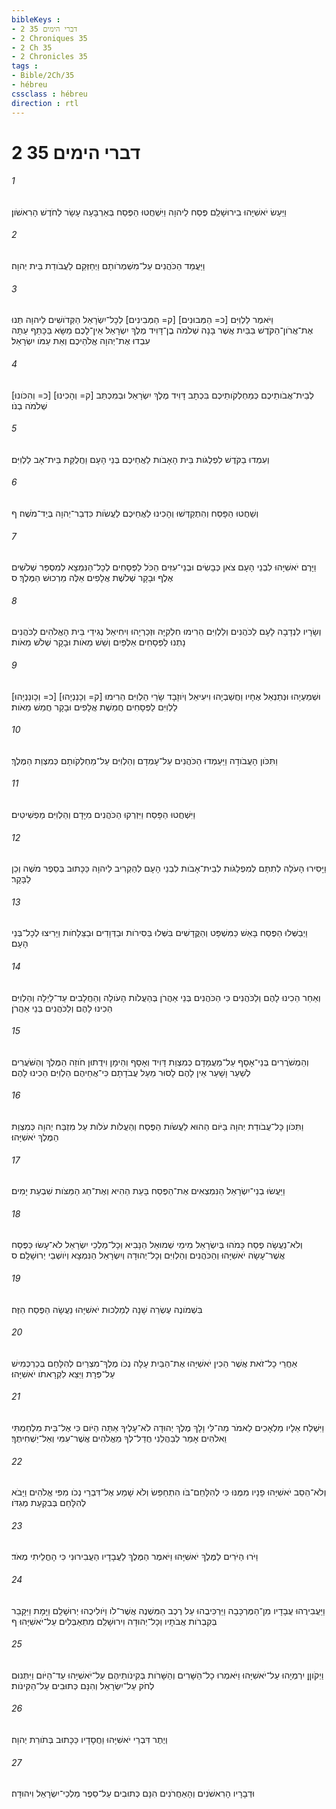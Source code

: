 ```yaml
---
bibleKeys : 
- 2 דברי הימים 35
- 2 Chroniques 35
- 2 Ch 35
- 2 Chronicles 35
tags : 
- Bible/2Ch/35
- hébreu
cssclass : hébreu
direction : rtl
---
```


# 2 דברי הימים 35

###### 1
וַיַּעַשׂ יֹאשִׁיָּהוּ בִירוּשָׁלִַם פֶּסַח לַיהוָה וַיִּשְׁחֲטוּ הַפֶּסַח בְּאַרְבָּעָה עָשָׂר לַחֹדֶשׁ הָרִאשֹׁון׃
###### 2
וַיַּעֲמֵד הַכֹּהֲנִים עַל־מִשְׁמְרֹותָם וַיְחַזְּקֵם לַעֲבֹודַת בֵּית יְהוָה׃
###### 3
וַיֹּאמֶר לַלְוִיִּם [כ= הַמְּבוּנִים] [ק= הַמְּבִינִים] לְכָל־יִשְׂרָאֵל הַקְּדֹושִׁים לַיהוָה תְּנוּ אֶת־אֲרֹון־הַקֹּדֶשׁ בַּבַּיִת אֲשֶׁר בָּנָה שְׁלֹמֹה בֶן־דָּוִיד מֶלֶךְ יִשְׂרָאֵל אֵין־לָכֶם מַשָּׂא בַּכָּתֵף עַתָּה עִבְדוּ אֶת־יְהוָה אֱלֹהֵיכֶם וְאֵת עַמֹּו יִשְׂרָאֵל׃
###### 4
[כ= וְהִכֹּונוּ] [ק= וְהָכִינוּ] לְבֵית־אֲבֹותֵיכֶם כְּמַחְלְקֹותֵיכֶם בִּכְתָב דָּוִיד מֶלֶךְ יִשְׂרָאֵל וּבְמִכְתַּב שְׁלֹמֹה בְנֹו׃
###### 5
וְעִמְדוּ בַקֹּדֶשׁ לִפְלֻגֹּות בֵּית הָאָבֹות לַאֲחֵיכֶם בְּנֵי הָעָם וַחֲלֻקַּת בֵּית־אָב לַלְוִיִּם׃
###### 6
וְשַׁחֲטוּ הַפָּסַח וְהִתְקַדְּשׁוּ וְהָכִינוּ לַאֲחֵיכֶם לַעֲשֹׂות כִּדְבַר־יְהוָה בְּיַד־מֹשֶׁה׃ ף
###### 7
וַיָּרֶם יֹאשִׁיָּהוּ לִבְנֵי הָעָם צֹאן כְּבָשִׂים וּבְנֵי־עִזִּים הַכֹּל לַפְּסָחִים לְכָל־הַנִּמְצָא לְמִסְפַּר שְׁלֹשִׁים אֶלֶף וּבָקָר שְׁלֹשֶׁת אֲלָפִים אֵלֶּה מֵרְכוּשׁ הַמֶּלֶךְ׃ ס
###### 8
וְשָׂרָיו לִנְדָבָה לָעָם לַכֹּהֲנִים וְלַלְוִיִּם הֵרִימוּ חִלְקִיָּה וּזְכַרְיָהוּ וִיחִיאֵל נְגִידֵי בֵּית הָאֱלֹהִים לַכֹּהֲנִים נָתְנוּ לַפְּסָחִים אַלְפַּיִם וְשֵׁשׁ מֵאֹות וּבָקָר שְׁלֹשׁ מֵאֹות׃
###### 9
[כ= וְכָונַנְיָהוּ] [ק= וְכָנַנְיָהוּ] וּשְׁמַעְיָהוּ וּנְתַנְאֵל אֶחָיו וַחֲשַׁבְיָהוּ וִיעִיאֵל וְיֹוזָבָד שָׂרֵי הַלְוִיִּם הֵרִימוּ לַלְוִיִּם לַפְּסָחִים חֲמֵשֶׁת אֲלָפִים וּבָקָר חֲמֵשׁ מֵאֹות׃
###### 10
וַתִּכֹּון הָעֲבֹודָה וַיַּעַמְדוּ הַכֹּהֲנִים עַל־עָמְדָם וְהַלְוִיִּם עַל־מַחְלְקֹותָם כְּמִצְוַת הַמֶּלֶךְ׃
###### 11
וַיִּשְׁחֲטוּ הַפָּסַח וַיִּזְרְקוּ הַכֹּהֲנִים מִיָּדָם וְהַלְוִיִּם מַפְשִׁיטִים׃
###### 12
וַיָּסִירוּ הָעֹלָה לְתִתָּם לְמִפְלַגֹּות לְבֵית־אָבֹות לִבְנֵי הָעָם לְהַקְרִיב לַיהוָה כַּכָּתוּב בְּסֵפֶר מֹשֶׁה וְכֵן לַבָּקָר׃
###### 13
וַיְבַשְּׁלוּ הַפֶּסַח בָּאֵשׁ כַּמִּשְׁפָּט וְהַקֳּדָשִׁים בִּשְּׁלוּ בַּסִּירֹות וּבַדְּוָדִים וּבַצֵּלָחֹות וַיָּרִיצוּ לְכָל־בְּנֵי הָעָם׃
###### 14
וְאַחַר הֵכִינוּ לָהֶם וְלַכֹּהֲנִים כִּי הַכֹּהֲנִים בְּנֵי אַהֲרֹן בְּהַעֲלֹות הָעֹולָה וְהַחֲלָבִים עַד־לָיְלָה וְהַלְוִיִּם הֵכִינוּ לָהֶם וְלַכֹּהֲנִים בְּנֵי אַהֲרֹן׃
###### 15
וְהַמְשֹׁרֲרִים בְּנֵי־אָסָף עַל־מַעֲמָדָם כְּמִצְוַת דָּוִיד וְאָסָף וְהֵימָן וִידֻתוּן חֹוזֵה הַמֶּלֶךְ וְהַשֹּׁעֲרִים לְשַׁעַר וָשָׁעַר אֵין לָהֶם לָסוּר מֵעַל עֲבֹדָתָם כִּי־אֲחֵיהֶם הַלְוִיִּם הֵכִינוּ לָהֶם׃
###### 16
וַתִּכֹּון כָּל־עֲבֹודַת יְהוָה בַּיֹּום הַהוּא לַעֲשֹׂות הַפֶּסַח וְהַעֲלֹות עֹלֹות עַל מִזְבַּח יְהוָה כְּמִצְוַת הַמֶּלֶךְ יֹאשִׁיָּהוּ׃
###### 17
וַיַּעֲשׂוּ בְנֵי־יִשְׂרָאֵל הַנִּמְצְאִים אֶת־הַפֶּסַח בָּעֵת הַהִיא וְאֶת־חַג הַמַּצֹּות שִׁבְעַת יָמִים׃
###### 18
וְלֹא־נַעֲשָׂה פֶסַח כָּמֹהוּ בְּיִשְׂרָאֵל מִימֵי שְׁמוּאֵל הַנָּבִיא וְכָל־מַלְכֵי יִשְׂרָאֵל לֹא־עָשׂוּ כַּפֶּסַח אֲשֶׁר־עָשָׂה יֹאשִׁיָּהוּ וְהַכֹּהֲנִים וְהַלְוִיִּם וְכָל־יְהוּדָה וְיִשְׂרָאֵל הַנִּמְצָא וְיֹושְׁבֵי יְרוּשָׁלִָם׃ ס
###### 19
בִּשְׁמֹונֶה עֶשְׂרֵה שָׁנָה לְמַלְכוּת יֹאשִׁיָּהוּ נַעֲשָׂה הַפֶּסַח הַזֶּה׃
###### 20
אַחֲרֵי כָל־זֹאת אֲשֶׁר הֵכִין יֹאשִׁיָּהוּ אֶת־הַבַּיִת עָלָה נְכֹו מֶלֶךְ־מִצְרַיִם לְהִלָּחֵם בְּכַרְכְּמִישׁ עַל־פְּרָת וַיֵּצֵא לִקְרָאתֹו יֹאשִׁיָּהוּ׃
###### 21
וַיִּשְׁלַח אֵלָיו מַלְאָכִים לֵאמֹר מַה־לִּי וָלָךְ מֶלֶךְ יְהוּדָה לֹא־עָלֶיךָ אַתָּה הַיֹּום כִּי אֶל־בֵּית מִלְחַמְתִּי וֵאלֹהִים אָמַר לְבַהֲלֵנִי חֲדַל־לְךָ מֵאֱלֹהִים אֲשֶׁר־עִמִּי וְאַל־יַשְׁחִיתֶךָ׃
###### 22
וְלֹא־הֵסֵב יֹאשִׁיָּהוּ פָנָיו מִמֶּנּוּ כִּי לְהִלָּחֵם־בֹּו הִתְחַפֵּשׂ וְלֹא שָׁמַע אֶל־דִּבְרֵי נְכֹו מִפִּי אֱלֹהִים וַיָּבֹא לְהִלָּחֵם בְּבִקְעַת מְגִדֹּו׃
###### 23
וַיֹּרוּ הַיֹּרִים לַמֶּלֶךְ יֹאשִׁיָּהוּ וַיֹּאמֶר הַמֶּלֶךְ לַעֲבָדָיו הַעֲבִירוּנִי כִּי הָחֳלֵיתִי מְאֹד׃
###### 24
וַיַּעֲבִירֻהוּ עֲבָדָיו מִן־הַמֶּרְכָּבָה וַיַּרְכִּיבֻהוּ עַל רֶכֶב הַמִּשְׁנֶה אֲשֶׁר־לֹו וַיֹּולִיכֻהוּ יְרוּשָׁלִַם וַיָּמָת וַיִּקָּבֵר בְּקִבְרֹות אֲבֹתָיו וְכָל־יְהוּדָה וִירוּשָׁלִַם מִתְאַבְּלִים עַל־יֹאשִׁיָּהוּ׃ ף
###### 25
וַיְקֹוןֵן יִרְמְיָהוּ עַל־יֹאשִׁיָּהוּ וַיֹּאמְרוּ כָל־הַשָּׁרִים וְהַשָּׁרֹות בְּקִינֹותֵיהֶם עַל־יֹאשִׁיָּהוּ עַד־הַיֹּום וַיִּתְּנוּם לְחֹק עַל־יִשְׂרָאֵל וְהִנָּם כְּתוּבִים עַל־הַקִּינֹות׃
###### 26
וְיֶתֶר דִּבְרֵי יֹאשִׁיָּהוּ וַחֲסָדָיו כַּכָּתוּב בְּתֹורַת יְהוָה׃
###### 27
וּדְבָרָיו הָרִאשֹׁנִים וְהָאַחֲרֹנִים הִנָּם כְּתוּבִים עַל־סֵפֶר מַלְכֵי־יִשְׂרָאֵל וִיהוּדָה׃
